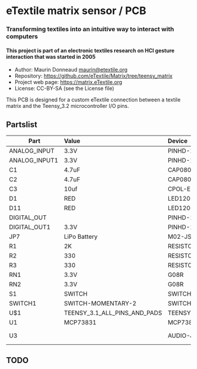 # eTextile matrix sensor / PCB

### Transforming textiles into an intuitive way to interact with computers
#### This project is part of an electronic textiles research on HCI gesture interaction that was started in 2005

- Author: Maurin Donneaud <maurin@etextile.org>
- Repository: https://github.com/eTextile/Matrix/tree/teensy_matrix
- Project web page: https://matrix.eTextile.org
- License: CC-BY-SA (see the License file)

This PCB is designed for a custom eTextile connection between a textile matrix and the Teensy_3.2 microcontroller I/O pins.

## Partslist

| Part        |    Value                     |     Device              |          Package     |
|-------------|:-----------------------------|:------------------------|:---------------------|
ANALOG_INPUT  | 3.3V                         | PINHD-1X16/90           | 1X16/90              |
ANALOG_INPUT1 | 3.3V                         | PINHD-1X16              | 1X16                 |
C1            | 4.7uF                        | CAP0805                 | 0805                 |
C2            | 4.7uF                        | CAP0805                 | 0805                 |
C3            | 10uf                         | CPOL-EUE1.8-4           | E1,8-4               |
D1            | RED                          | LED1206                 | LED-1206             |
D11           | RED                          | LED1206                 | LED-1206             |
DIGITAL_OUT   |                              | PINHD-1X16/90           | 1X16/90              |
DIGITAL_OUT1  | 3.3V                         | PINHD-1X16/90           | 1X16/90              |
JP7           | LiPo Battery                 | M02-JST-2MM-SMT         | JST-2-SMD            |
R1            | 2K                           | RESISTOR0805-RES        | 0805                 |
R2            | 330                          | RESISTOR0805-RES        | 0805                 |
R3            | 330                          | RESISTOR0805-RES        | 0805                 |
RN1           | 3.3V                         | G08R                    | SIL9                 |
RN2           | 3.3V                         | G08R                    | SIL9                 |
S1            | SWITCH                       | SWITCH-SPSTSMD          | AYZ0202              |
SWITCH1       | SWITCH-MOMENTARY-2           | SWITCH-MOMENTARY-2      | TACTILE_SWITCH_TALL  |
U$1           | TEENSY_3.1_ALL_PINS_AND_PADS | TEENSY_3.1_ALL_PINS_AND_PADS | TEENSY_3.1_ALLPINS   |
U1            | MCP73831                     | MCP73831                     | SOT23-5              |
U3            |                              | AUDIO-JACKSMD2               | AUDIO-JACK-3.5MM-SMD |

## TODO

